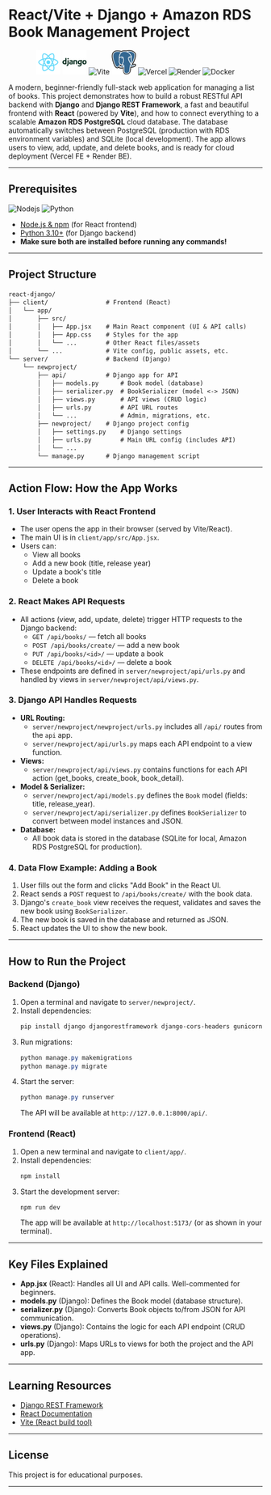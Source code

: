 # React/Vite + Django + Amazon RDS Book Management Project

<p align="center">
  <img src="https://raw.githubusercontent.com/github/explore/main/topics/react/react.png" alt="React" width="48" height="48"/>
  <img src="https://raw.githubusercontent.com/github/explore/main/topics/django/django.png" alt="Django" width="48" height="48"/>
  <img src="https://vitejs.dev/logo.svg" alt="Vite" width="48" height="48"/>
  <img src="https://raw.githubusercontent.com/github/explore/main/topics/postgresql/postgresql.png" alt="PostgreSQL" width="48" height="48"/>
  <img src="https://assets.vercel.com/image/upload/v1588805858/repositories/vercel/logo.png" alt="Vercel" width="48" height="48"/>
  <img src="https://us1.discourse-cdn.com/flex016/uploads/render/original/2X/1/11352202c8503f736bea5efb59684f678d7c860c.svg" alt="Render" width="48" height="48"/>
  <img src="https://static-00.iconduck.com/assets.00/docker-icon-1024x876-69aqwp3k.png" alt="Docker" width="48"/>
</p>

A modern, beginner-friendly full-stack web application for managing a list of books. This project demonstrates how to build a robust RESTful API backend with **Django** and **Django REST Framework**, a fast and beautiful frontend with **React** (powered by **Vite**), and how to connect everything to a scalable **Amazon RDS PostgreSQL** cloud database. The database automatically switches between PostgreSQL (production with RDS environment variables) and SQLite (local development). The app allows users to view, add, update, and delete books, and is ready for cloud deployment (Vercel FE + Render BE).

---

## Prerequisites
  <img src="https://avatars.githubusercontent.com/u/9950313?s=200&v=4" alt="Nodejs" width="48" height="48"/>
  <img src="https://upload.wikimedia.org/wikipedia/commons/archive/c/c3/20220730085403%21Python-logo-notext.svg" alt="Python" width="48" height="48"/>

- [Node.js & npm](https://nodejs.org/) (for React frontend)
- [Python 3.10+](https://www.python.org/) (for Django backend)
- **Make sure both are installed before running any commands!**

---

## Project Structure

```
react-django/
├── client/                # Frontend (React)
│   └── app/
│       ├── src/
│       │   ├── App.jsx    # Main React component (UI & API calls)
│       │   ├── App.css    # Styles for the app
│       │   └── ...        # Other React files/assets
│       └── ...            # Vite config, public assets, etc.
└── server/                # Backend (Django)
    └── newproject/
        ├── api/           # Django app for API
        │   ├── models.py      # Book model (database)
        │   ├── serializer.py  # BookSerializer (model <-> JSON)
        │   ├── views.py       # API views (CRUD logic)
        │   ├── urls.py        # API URL routes
        │   └── ...            # Admin, migrations, etc.
        ├── newproject/    # Django project config
        │   ├── settings.py    # Django settings
        │   ├── urls.py        # Main URL config (includes API)
        │   └── ...
        └── manage.py      # Django management script
```

---

## Action Flow: How the App Works

### 1. User Interacts with React Frontend
- The user opens the app in their browser (served by Vite/React).
- The main UI is in `client/app/src/App.jsx`.
- Users can:
  - View all books
  - Add a new book (title, release year)
  - Update a book's title
  - Delete a book

### 2. React Makes API Requests
- All actions (view, add, update, delete) trigger HTTP requests to the Django backend:
  - `GET /api/books/` — fetch all books
  - `POST /api/books/create/` — add a new book
  - `PUT /api/books/<id>/` — update a book
  - `DELETE /api/books/<id>/` — delete a book
- These endpoints are defined in `server/newproject/api/urls.py` and handled by views in `server/newproject/api/views.py`.

### 3. Django API Handles Requests
- **URL Routing:**
  - `server/newproject/newproject/urls.py` includes all `/api/` routes from the `api` app.
  - `server/newproject/api/urls.py` maps each API endpoint to a view function.
- **Views:**
  - `server/newproject/api/views.py` contains functions for each API action (get_books, create_book, book_detail).
- **Model & Serializer:**
  - `server/newproject/api/models.py` defines the `Book` model (fields: title, release_year).
  - `server/newproject/api/serializer.py` defines `BookSerializer` to convert between model instances and JSON.
- **Database:**
  - All book data is stored in the database (SQLite for local, Amazon RDS PostgreSQL for production).

### 4. Data Flow Example: Adding a Book
1. User fills out the form and clicks "Add Book" in the React UI.
2. React sends a `POST` request to `/api/books/create/` with the book data.
3. Django's `create_book` view receives the request, validates and saves the new book using `BookSerializer`.
4. The new book is saved in the database and returned as JSON.
5. React updates the UI to show the new book.

---

## How to Run the Project

### Backend (Django)
1. Open a terminal and navigate to `server/newproject/`.
2. Install dependencies:
   ```powershell
   pip install django djangorestframework django-cors-headers gunicorn psycopg2-binary
   ```
3. Run migrations:
   ```powershell
   python manage.py makemigrations
   python manage.py migrate
   ```
4. Start the server:
   ```powershell
   python manage.py runserver
   ```
   The API will be available at `http://127.0.0.1:8000/api/`.

### Frontend (React)
1. Open a new terminal and navigate to `client/app/`.
2. Install dependencies:
   ```powershell
   npm install
   ```
3. Start the development server:
   ```powershell
   npm run dev
   ```
   The app will be available at `http://localhost:5173/` (or as shown in your terminal).

---

## Key Files Explained

- **App.jsx** (React): Handles all UI and API calls. Well-commented for beginners.
- **models.py** (Django): Defines the Book model (database structure).
- **serializer.py** (Django): Converts Book objects to/from JSON for API communication.
- **views.py** (Django): Contains the logic for each API endpoint (CRUD operations).
- **urls.py** (Django): Maps URLs to views for both the project and the API app.

---

## Learning Resources
- [Django REST Framework](https://www.django-rest-framework.org/)
- [React Documentation](https://react.dev/)
- [Vite (React build tool)](https://vitejs.dev/)

---

## License
This project is for educational purposes.

---
